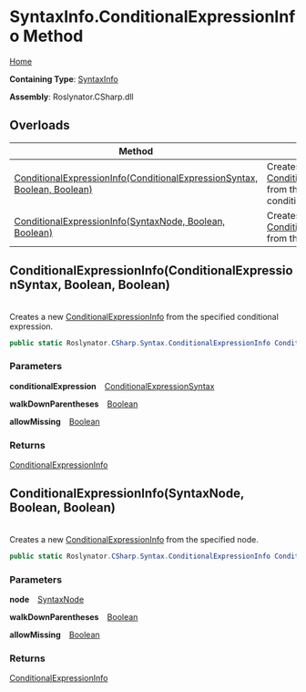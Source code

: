 # SyntaxInfo\.ConditionalExpressionInfo Method

[Home](../../../../README.md)

**Containing Type**: [SyntaxInfo](../README.md)

**Assembly**: Roslynator\.CSharp\.dll

## Overloads

| Method | Summary |
| ------ | ------- |
| [ConditionalExpressionInfo(ConditionalExpressionSyntax, Boolean, Boolean)](#Roslynator_CSharp_SyntaxInfo_ConditionalExpressionInfo_Microsoft_CodeAnalysis_CSharp_Syntax_ConditionalExpressionSyntax_System_Boolean_System_Boolean_) | Creates a new [ConditionalExpressionInfo](../../Syntax/ConditionalExpressionInfo/README.md) from the specified conditional expression\. |
| [ConditionalExpressionInfo(SyntaxNode, Boolean, Boolean)](#Roslynator_CSharp_SyntaxInfo_ConditionalExpressionInfo_Microsoft_CodeAnalysis_SyntaxNode_System_Boolean_System_Boolean_) | Creates a new [ConditionalExpressionInfo](../../Syntax/ConditionalExpressionInfo/README.md) from the specified node\. |

## ConditionalExpressionInfo\(ConditionalExpressionSyntax, Boolean, Boolean\) <a name="Roslynator_CSharp_SyntaxInfo_ConditionalExpressionInfo_Microsoft_CodeAnalysis_CSharp_Syntax_ConditionalExpressionSyntax_System_Boolean_System_Boolean_"></a>

\
Creates a new [ConditionalExpressionInfo](../../Syntax/ConditionalExpressionInfo/README.md) from the specified conditional expression\.

```csharp
public static Roslynator.CSharp.Syntax.ConditionalExpressionInfo ConditionalExpressionInfo(Microsoft.CodeAnalysis.CSharp.Syntax.ConditionalExpressionSyntax conditionalExpression, bool walkDownParentheses = true, bool allowMissing = false)
```

### Parameters

**conditionalExpression** &ensp; [ConditionalExpressionSyntax](https://docs.microsoft.com/en-us/dotnet/api/microsoft.codeanalysis.csharp.syntax.conditionalexpressionsyntax)

**walkDownParentheses** &ensp; [Boolean](https://docs.microsoft.com/en-us/dotnet/api/system.boolean)

**allowMissing** &ensp; [Boolean](https://docs.microsoft.com/en-us/dotnet/api/system.boolean)

### Returns

[ConditionalExpressionInfo](../../Syntax/ConditionalExpressionInfo/README.md)

## ConditionalExpressionInfo\(SyntaxNode, Boolean, Boolean\) <a name="Roslynator_CSharp_SyntaxInfo_ConditionalExpressionInfo_Microsoft_CodeAnalysis_SyntaxNode_System_Boolean_System_Boolean_"></a>

\
Creates a new [ConditionalExpressionInfo](../../Syntax/ConditionalExpressionInfo/README.md) from the specified node\.

```csharp
public static Roslynator.CSharp.Syntax.ConditionalExpressionInfo ConditionalExpressionInfo(Microsoft.CodeAnalysis.SyntaxNode node, bool walkDownParentheses = true, bool allowMissing = false)
```

### Parameters

**node** &ensp; [SyntaxNode](https://docs.microsoft.com/en-us/dotnet/api/microsoft.codeanalysis.syntaxnode)

**walkDownParentheses** &ensp; [Boolean](https://docs.microsoft.com/en-us/dotnet/api/system.boolean)

**allowMissing** &ensp; [Boolean](https://docs.microsoft.com/en-us/dotnet/api/system.boolean)

### Returns

[ConditionalExpressionInfo](../../Syntax/ConditionalExpressionInfo/README.md)

